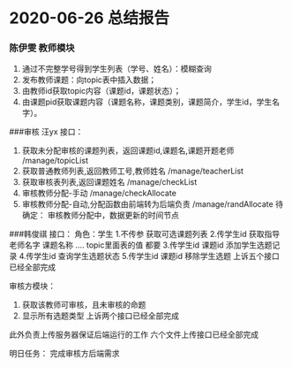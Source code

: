 # 2020-06-26 总结报告
### 陈伊雯 教师模块
1. 通过不完整学号得到学生列表（学号、姓名）：模糊查询
2. 发布教师课题：向topic表中插入数据；
3. 由教师id获取topic内容（课题id，课题状态）；
4. 由课题pid获取课题内容（课题名称，课题类别，课题简介，学生id，学生名字）。 

###审核 汪yx
接口：
1. 获取未分配审核的课题列表，返回课题id,课题名,课题开题老师  /manage/topicList
2. 获取普通教师列表,返回教师工号,教师姓名  /manage/teacherList
3. 获取审核表列表,返回课题姓名 /manage/checkList
4. 审核教师分配-手动 /manage/checkAllocate
5. 审核教师分配-自动,分配函数由前端转为后端负责 /manage/randAllocate
待确定：
审核教师分配中，数据更新的时间节点

###韩俊祺
接口：
角色：学生
1.不传参 获取可选课题列表
2.传学生id 获取指导老师名字 课题名称 .... topic里面表的值 都要
3.传学生id 课题id 添加学生选题记录
4.传学生id 查询学生选题状态
5.传学生id 课题id 移除学生选题
上诉五个接口已经全部完成

审核方模块：
1. 获取该教师可审核，且未审核的命题
2. 显示所有选题类型
上诉两个接口已经全部完成

此外负责上传服务器保证后端运行的工作
六个文件上传接口已经全部完成

明日任务：
完成审核方后端需求
